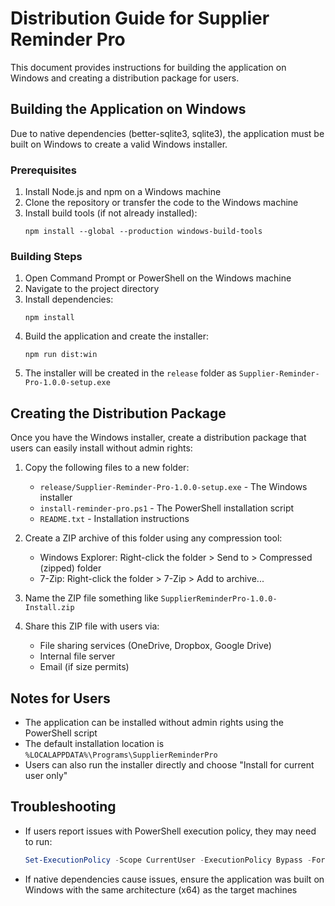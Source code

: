 # Distribution Guide for Supplier Reminder Pro

This document provides instructions for building the application on Windows and creating a distribution package for users.

## Building the Application on Windows

Due to native dependencies (better-sqlite3, sqlite3), the application must be built on Windows to create a valid Windows installer.

### Prerequisites

1. Install Node.js and npm on a Windows machine
2. Clone the repository or transfer the code to the Windows machine
3. Install build tools (if not already installed):
   ```
   npm install --global --production windows-build-tools
   ```

### Building Steps

1. Open Command Prompt or PowerShell on the Windows machine
2. Navigate to the project directory
3. Install dependencies:
   ```
   npm install
   ```
4. Build the application and create the installer:
   ```
   npm run dist:win
   ```
5. The installer will be created in the `release` folder as `Supplier-Reminder-Pro-1.0.0-setup.exe`

## Creating the Distribution Package

Once you have the Windows installer, create a distribution package that users can easily install without admin rights:

1. Copy the following files to a new folder:

   - `release/Supplier-Reminder-Pro-1.0.0-setup.exe` - The Windows installer
   - `install-reminder-pro.ps1` - The PowerShell installation script
   - `README.txt` - Installation instructions

2. Create a ZIP archive of this folder using any compression tool:

   - Windows Explorer: Right-click the folder > Send to > Compressed (zipped) folder
   - 7-Zip: Right-click the folder > 7-Zip > Add to archive...

3. Name the ZIP file something like `SupplierReminderPro-1.0.0-Install.zip`

4. Share this ZIP file with users via:
   - File sharing services (OneDrive, Dropbox, Google Drive)
   - Internal file server
   - Email (if size permits)

## Notes for Users

- The application can be installed without admin rights using the PowerShell script
- The default installation location is `%LOCALAPPDATA%\Programs\SupplierReminderPro`
- Users can also run the installer directly and choose "Install for current user only"

## Troubleshooting

- If users report issues with PowerShell execution policy, they may need to run:
  ```powershell
  Set-ExecutionPolicy -Scope CurrentUser -ExecutionPolicy Bypass -Force
  ```
- If native dependencies cause issues, ensure the application was built on Windows with the same architecture (x64) as the target machines

